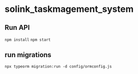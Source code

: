 # solink_taskmagement_system

## Run API
`npm install`
`npm start`

## run migrations
`npx typeorm migration:run -d config/ormconfig.js`

